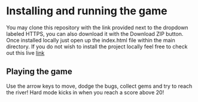 # Installing and running the game

You may clone this repository with the link provided next to the dropdown labeled HTTPS,
you can also download it with the Download ZIP button. Once installed locally just open
up the index.html file within the main directory. If you do not wish to install the project
locally feel free to check out this live [link](http://tmurph850.github.io/frontend-nanodegree-arcade-game/)

## Playing the game
Use the arrow keys to move, dodge the bugs, collect gems and try to reach the river!
Hard mode kicks in when you reach a score above 20!



